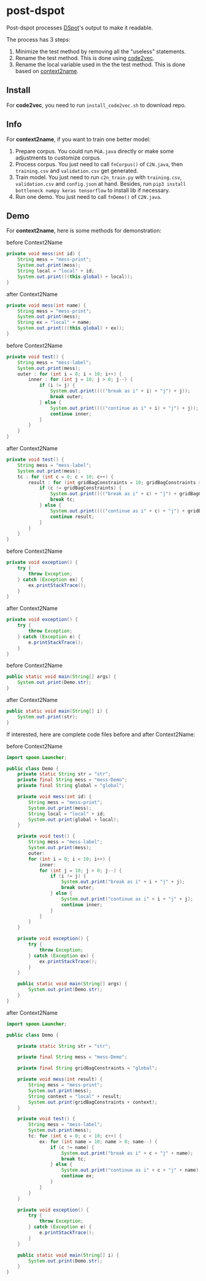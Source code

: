 # post-dspot

Post-dspot processes [DSpot](http://github.com/STAMP-project/dspot.git)'s output to make it readable.

The process has 3 steps: 

1. Minimize the test method by removing all the "useless" statements.
2. Rename the test method. This is done using [code2vec](https://github.com/tech-srl/code2vec).
3. Rename the local variable used in the the test method. This is done based on [context2name](https://github.com/rbavishi/Context2Name).

## Install
For __code2vec__, you need to run `install_code2vec.sh` to download repo.

## Info
For __context2name__, if you want to train one better model:

1. Prepare corpus. You could run `PGA.java` directly or make some adjustments to customize corpus.
2. Process corpus. You just need to call `fnCorpus()` of `C2N.java`, then `training.csv` and `validation.csv` get generated.
3. Train model. You just need to run `c2n_train.py` with `training.csv`, `validation.csv` and `config.json` at hand. Besides, run `pip3 install bottleneck numpy keras tensorflow` to install lib if necessary.
4. Run one demo. You just need to call `fnDemo()` of `C2N.java`.

## Demo
For __context2name__, here is some methods for demonstration:

before Context2Name
```Java
private void mess(int id) {
    String mess = "mess-print";
    System.out.print(mess);
    String local = "local" + id;
    System.out.print(((this.global) + local));
}
```
after Context2Name
```Java
private void mess(int name) {
    String mess = "mess-print";
    System.out.print(mess);
    String ex = "local" + name;
    System.out.print(((this.global) + ex));
}
```

before Context2Name
```Java
private void test() {
    String mess = "mess-label";
    System.out.print(mess);
    outer : for (int i = 0; i < 10; i++) {
        inner : for (int j = 10; j > 0; j--) {
            if (i != j) {
                System.out.print(((("break as i" + i) + "j") + j));
                break outer;
            } else {
                System.out.print(((("continue as i" + i) + "j") + j));
                continue inner;
            }
        }
    }
}
```
after Context2Name
```Java
private void test() {
    String mess = "mess-label";
    System.out.print(mess);
    tc : for (int c = 0; c < 10; c++) {
        result : for (int gridBagConstraints = 10; gridBagConstraints > 0; gridBagConstraints--) {
            if (c != gridBagConstraints) {
                System.out.print(((("break as i" + c) + "j") + gridBagConstraints));
                break tc;
            } else {
                System.out.print(((("continue as i" + c) + "j") + gridBagConstraints));
                continue result;
            }
        }
    }
}
```

before Context2Name
```Java
private void exception() {
    try {
        throw Exception;
    } catch (Exception ex) {
        ex.printStackTrace();
    }
}
```
after Context2Name
```Java
private void exception() {
    try {
        throw Exception;
    } catch (Exception e) {
        e.printStackTrace();
    }
}
```

before Context2Name
```Java
public static void main(String[] args) {
    System.out.print(Demo.str);
}
```
after Context2Name
```Java
public static void main(String[] i) {
    System.out.print(str);
}
```

If interested, here are complete code files before and after Context2Name:

before Context2Name
```Java
import spoon.Launcher;

public class Demo {
    private static String str = "str";
    private final String mess = "mess-Demo";
    private final String global = "global";

    private void mess(int id) {
        String mess = "mess-print";
        System.out.print(mess);
        String local = "local" + id;
        System.out.print(global + local);
    }

    private void test() {
        String mess = "mess-label";
        System.out.print(mess);
        outer:
        for (int i = 0; i < 10; i++) {
            inner:
            for (int j = 10; j > 0; j--) {
                if (i != j) {
                    System.out.print("break as i" + i + "j" + j);
                    break outer;
                } else {
                    System.out.print("continue as i" + i + "j" + j);
                    continue inner;
                }
            }
        }
    }

    private void exception() {
        try {
            throw Exception;
        } catch (Exception ex) {
            ex.printStackTrace();
        }
    }

    public static void main(String[] args) {
        System.out.print(Demo.str);
    }
}
```
after Context2Name
```Java
import spoon.Launcher;

public class Demo {

    private static String str = "str";

    private final String mess = "mess-Demo";

    private final String gridBagConstraints = "global";

    private void mess(int result) {
        String mess = "mess-print";
        System.out.print(mess);
        String context = "local" + result;
        System.out.print(gridBagConstraints + context);
    }

    private void test() {
        String mess = "mess-label";
        System.out.print(mess);
        tc: for (int c = 0; c < 10; c++) {
            ex: for (int name = 10; name > 0; name--) {
                if (c != name) {
                    System.out.print("break as i" + c + "j" + name);
                    break tc;
                } else {
                    System.out.print("continue as i" + c + "j" + name);
                    continue ex;
                }
            }
        }
    }

    private void exception() {
        try {
            throw Exception;
        } catch (Exception e) {
            e.printStackTrace();
        }
    }

    public static void main(String[] i) {
        System.out.print(Demo.str);
    }
}
```
